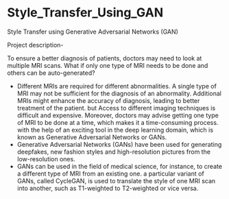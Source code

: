 # Style_Transfer_Using_GAN

Style Transfer using Generative Adversarial Networks (GAN)

Project description- 

To ensure a better diagnosis of patients, doctors may need to look at multiple MRI scans. 
What if only one type of MRI needs to be done and others can be auto-generated? 
- Different MRIs are required for different abnormalities. 
A single type of MRI may not be sufficient for the diagnosis of an abnormality. 
Additional MRIs might enhance the accuracy of diagnosis, leading to better treatment of the patient. 
but Access to different imaging techniques is difficult and expensive. 
Moreover, doctors may advise getting one type of MRI to be done at a time, which makes it a time-consuming process.
with the help of an exciting tool in the deep learning domain, which is known as Generative Adversarial Networks or GANs. 
- Generative Adversarial Networks (GANs) have been used for generating deepfakes, new fashion styles and high-resolution pictures from the low-resolution ones. 
- GANs can be used in the field of medical science, for instance, to create a different type of MRI from an existing one. 
a particular variant of GANs, called CycleGAN, is used to translate the style of one MRI scan into another, such as T1-weighted to T2-weighted or vice versa.
